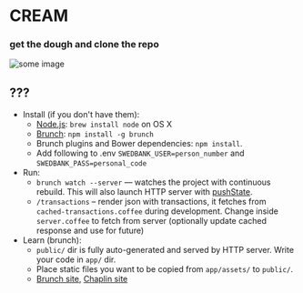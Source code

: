 # CREAM
### get the dough and clone the repo

![some image](http://24.media.tumblr.com/99f3d3d614be1208e8743c7177284008/tumblr_mrs9pnvpNX1rd1m63o1_1280.png)

## ???
* Install (if you don't have them):
    * [Node.js](http://nodejs.org): `brew install node` on OS X
    * [Brunch](http://brunch.io): `npm install -g brunch`
    * Brunch plugins and Bower dependencies: `npm install`.
    * Add following to .env `SWEDBANK_USER=person_number` and `SWEDBANK_PASS=personal_code`
* Run:
    * `brunch watch --server` — watches the project with continuous rebuild. This will also launch HTTP server with [pushState](https://developer.mozilla.org/en-US/docs/Web/Guide/API/DOM/Manipulating_the_browser_history).
    * `/transactions` – render json with transactions, it fetches from `cached-transactions.coffee` during development. Change inside `server.coffee` to fetch from server (optionally update cached response and use for future)
* Learn (brunch):
    * `public/` dir is fully auto-generated and served by HTTP server.  Write your code in `app/` dir.
    * Place static files you want to be copied from `app/assets/` to `public/`.
    * [Brunch site](http://brunch.io), [Chaplin site](http://chaplinjs.org)

